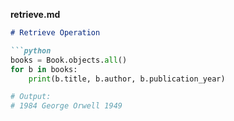 
**retrieve.md**
```markdown
# Retrieve Operation

```python
books = Book.objects.all()
for b in books:
    print(b.title, b.author, b.publication_year)

# Output:
# 1984 George Orwell 1949
